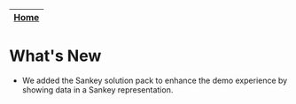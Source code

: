 | [Home](./README.md) |
|---------------------|

# What's New
- We added the Sankey solution pack to enhance the demo experience by showing data in a Sankey representation.
